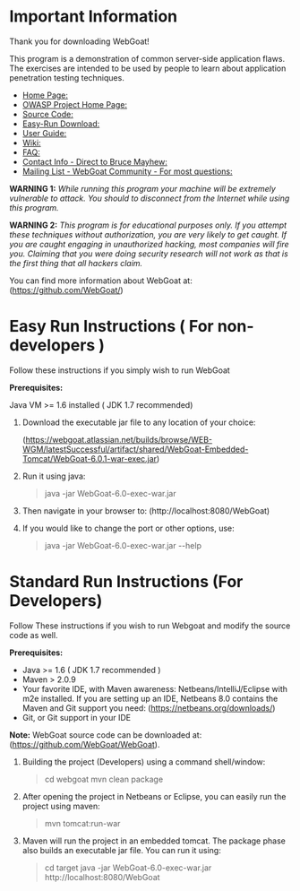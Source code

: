 # Important Information

Thank you for downloading WebGoat!

This program is a demonstration of common server-side application flaws. The
exercises are intended to be used by people to learn about application
penetration testing techniques.

* [Home Page:](http://webgoat.github.io)
* [OWASP Project Home Page:](http://www.owasp.org/index.php/Category:OWASP_WebGoat_Project)
* [Source Code:](https://github.com/WebGoat/WebGoat)
* [Easy-Run Download:](https://webgoat.atlassian.net/builds/browse/WEB-DAIL/latestSuccessful/artifact/JOB1/WebGoat-Embedded-Tomcat/WebGoat-6.0-SNAPSHOT-war-exec.jar  )      
* [User Guide:](http://www.owasp.org/index.php/WebGoat_User_and_Install_Guide_Table_of_Contents)
* [Wiki:](http://code.google.com/p/webgoat/w/list)
* [FAQ:](http://code.google.com/p/webgoat/wiki/FAQ)
* [Contact Info - Direct to Bruce Mayhew:](webgoat@owasp.org)
* [Mailing List - WebGoat Community - For most questions:](owasp-webgoat@lists.owasp.org) 

**WARNING 1:** *While running this program your machine will be extremely
vulnerable to attack. You should to disconnect from the Internet while using
this program.*

**WARNING 2:** *This program is for educational purposes only. If you attempt
these techniques without authorization, you are very likely to get caught. If
you are caught engaging in unauthorized hacking, most companies will fire you.
Claiming that you were doing security research will not work as that is the
first thing that all hackers claim.*

You can find more information about WebGoat at:
(https://github.com/WebGoat/)


# Easy Run Instructions ( For non-developers )

Follow these instructions if you simply wish to run WebGoat

**Prerequisites:** 

Java VM >= 1.6 installed ( JDK 1.7 recommended)

1. Download the executable jar file to any location of your choice:

    (https://webgoat.atlassian.net/builds/browse/WEB-WGM/latestSuccessful/artifact/shared/WebGoat-Embedded-Tomcat/WebGoat-6.0.1-war-exec.jar)

2. Run it using java:

    > java -jar WebGoat-6.0-exec-war.jar

3. Then navigate in your browser to: (http://localhost:8080/WebGoat)

4. If you would like to change the port or other options, use:

    > java -jar WebGoat-6.0-exec-war.jar --help


# Standard Run Instructions (For Developers)

Follow These instructions if you wish to run Webgoat and modify the source code
as well.

**Prerequisites:**

* Java >= 1.6 ( JDK 1.7 recommended )
* Maven > 2.0.9
* Your favorite IDE, with Maven awareness: Netbeans/IntelliJ/Eclipse with m2e
  installed. If you are setting up an IDE, Netbeans 8.0 contains the Maven and
  Git support you need: (https://netbeans.org/downloads/)
* Git, or Git support in your IDE
        
**Note:** WebGoat source code can be downloaded at: (https://github.com/WebGoat/WebGoat). 
	

1. Building the project (Developers) using a command shell/window:

    > cd webgoat
    > mvn clean package

2. After opening the project in Netbeans or Eclipse, you can easily run the
project using maven:

    > mvn tomcat:run-war

3. Maven will run the project in an embedded tomcat. The package phase also builds an executable jar file. You can run it using:

    > cd target
    > java -jar WebGoat-6.0-exec-war.jar http://localhost:8080/WebGoat
